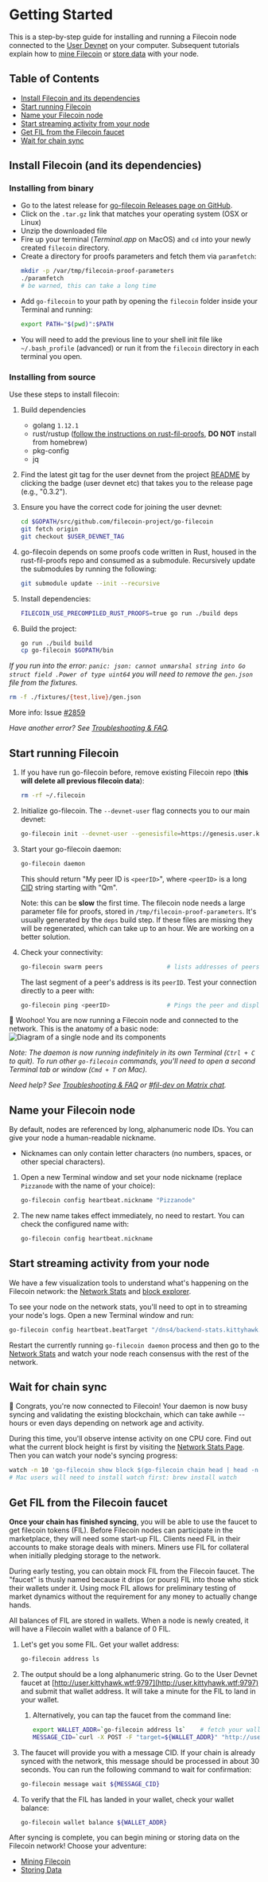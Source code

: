 # Getting Started

This is a step-by-step guide for installing and running a Filecoin node connected to the [User&nbsp;Devnet](Devnets#user) on your computer. Subsequent tutorials explain how to [mine Filecoin](Mining-Filecoin) or [store data](Storing-on-Filecoin) with your node.

## Table of Contents

* [Install Filecoin and its dependencies](#install-filecoin-and-its-dependencies)
* [Start running Filecoin](#start-running-filecoin)
* [Name your Filecoin node](#name-your-filecoin-node)
* [Start streaming activity from your node](#start-streaming-activity-from-your-node)
* [Get FIL from the Filecoin faucet](#get-fil-from-the-filecoin-faucet)
* [Wait for chain sync](#wait-for-chain-sync)

## Install Filecoin (and its dependencies)

<!--
We have two installation methods available:
* install from binary (recommended for most)
* install from source (requires golang installation, rust and other tools)

### Installing from binary
Coming soon.
-->
### Installing from binary
  - Go to the latest release for [go-filecoin Releases page on GitHub](https://github.com/filecoin-project/go-filecoin/releases/latest). 
  - Click on the `.tar.gz` link that matches your operating system (OSX or Linux) 
  - Unzip the downloaded file
  - Fire up your terminal (_Terminal.app_ on MacOS) and `cd` into your newly created `filecoin` directory.
  - Create a directory for proofs parameters and fetch them via `paramfetch`:
    ```sh
    mkdir -p /var/tmp/filecoin-proof-parameters
    ./paramfetch
    # be warned, this can take a long time
    ```
  - Add `go-filecoin` to your path by opening the `filecoin` folder inside your Terminal and running:
    ```sh
    export PATH="$(pwd)":$PATH
    ```
  - You will need to add the previous line to your shell init file like `~/.bash_profile` (advanced) or run it from the `filecoin` directory in each terminal you open.

### Installing from source

Use these steps to install filecoin:

1. Build dependencies
   - golang `1.12.1`
   - rust/rustup ([follow the instructions on rust-fil-proofs](https://github.com/filecoin-project/rust-fil-proofs#install-and-configure-rust), **DO NOT** install from homebrew)
   - pkg-config
   - jq

1. Find the latest git tag for the user devnet from the project [README](https://github.com/filecoin-project/go-filecoin#filecoin-go-filecoin) by clicking the badge (user devnet etc) that takes you to the release page (e.g., "0.3.2").

1. Ensure you have the correct code for joining the user devnet:
    ```sh
    cd $GOPATH/src/github.com/filecoin-project/go-filecoin
    git fetch origin
    git checkout $USER_DEVNET_TAG
    ```

1. go-filecoin depends on some proofs code written in Rust, housed in the rust-fil-proofs repo and consumed as a submodule. Recursively update the submodules by running the following: 
    ```sh
    git submodule update --init --recursive
    ```

1. Install dependencies:
    ```sh
    FILECOIN_USE_PRECOMPILED_RUST_PROOFS=true go run ./build deps
    ```

1. Build the project:
    ```sh
    go run ./build build
    cp go-filecoin $GOPATH/bin
    ```

_If you run into the error: `panic: json: cannot unmarshal string into Go struct field .Power of type uint64` you will need to remove the `gen.json` file from the fixtures._

```sh
rm -f ./fixtures/{test,live}/gen.json
```

More info: Issue [#2859](https://github.com/filecoin-project/go-filecoin/issues/2859#issuecomment-497402147)

_Have another error? See [Troubleshooting & FAQ](Troubleshooting-&-FAQ)._

## Start running Filecoin

1. If you have run go-filecoin before, remove existing Filecoin repo (**this will delete all previous filecoin data**):
    ```sh
    rm -rf ~/.filecoin
    ```

1. Initialize go-filecoin. The `--devnet-user` flag connects you to our main devnet:
    ```sh
    go-filecoin init --devnet-user --genesisfile=https://genesis.user.kittyhawk.wtf/genesis.car
    ```

1. Start your go-filecoin daemon:
    ```sh
    go-filecoin daemon
    ```
    This should return "My peer ID is `<peerID>`", where `<peerID>` is a long [CID](https://github.com/filecoin-project/specs/blob/master/definitions.md#cid) string starting with "Qm".

    Note: this can be **slow** the first time. The filecoin node needs a large parameter file for proofs, stored in `/tmp/filecoin-proof-parameters`. It's usually generated by the `deps` build step. If these files are missing they will be regenerated, which can take up to an hour. We are working on a better solution.

1. Check your connectivity:
    ```sh
    go-filecoin swarm peers                  # lists addresses of peers to which you're connected
    ```
    The last segment of a peer's address is its `peerID`. Test your connection directly to a peer with:
    ```sh
    go-filecoin ping <peerID>                # Pings the peer and displays round-trip latency.
    ```

🎉 Woohoo! You are now running a Filecoin node and connected to the network. This is the anatomy of a basic node:
![Diagram of a single node and its components](./images/getting-started-node-diagram.png)

_Note: The daemon is now running indefinitely in its own Terminal (`Ctrl + C` to quit). To run other `go-filecoin` commands, you'll need to open a second Terminal tab or window (`Cmd + T` on Mac)._

_Need help? See [Troubleshooting & FAQ](Troubleshooting-&-FAQ) or [#fil-dev on Matrix chat](https://riot.im/app/#/room/#fil-dev:matrix.org)._

## Name your Filecoin node

By default, nodes are referenced by long, alphanumeric node IDs. You can give your node a human-readable nickname.
* Nicknames can only contain letter characters (no numbers, spaces, or other special characters).

1. Open a new Terminal window and set your node nickname (replace `Pizzanode` with the name of your choice): 
    ```sh
    go-filecoin config heartbeat.nickname "Pizzanode"
    ````
1. The new name takes effect immediately, no need to restart. You can check the configured name with:
    ```sh
    go-filecoin config heartbeat.nickname
    ````

## Start streaming activity from your node

We have a few visualization tools to understand what's happening on the Filecoin network: the [Network Stats](https://stats.kittyhawk.wtf/) and [block explorer](Block-Explorer). 

To see your node on the network stats, you'll need to opt in to streaming your node's logs. Open a new Terminal window and run:
```sh
go-filecoin config heartbeat.beatTarget "/dns4/backend-stats.kittyhawk.wtf/tcp/8080/ipfs/QmUWmZnpZb6xFryNDeNU7KcJ1Af5oHy7fB9npU67sseEjR"
```
Restart the currently running `go-filecoin daemon` process and then go to the [Network Stats](https://stats.kittyhawk.wtf/) and watch your node reach consensus with the rest of the network.

## Wait for chain sync
🎉 Congrats, you're now connected to Filecoin! Your daemon is now busy syncing and validating the existing blockchain, which can take awhile -- hours or even days depending on network age and activity.

During this time, you'll observe intense activity on one CPU core. Find out what the current block height is first by visiting the [Network Stats Page](https://stats.kittyhawk.wtf/). Then you can watch your node's syncing progress:
````sh
watch -n 10 'go-filecoin show block $(go-filecoin chain head | head -n 1)'
# Mac users will need to install watch first: brew install watch
````

## Get FIL from the Filecoin faucet

**Once your chain has finished syncing**, you will be able to use the faucet to get filecoin tokens (FIL). Before Filecoin nodes can participate in the marketplace, they will need some start-up FIL. Clients need FIL in their accounts to make storage deals with miners. Miners use FIL for collateral when initially pledging storage to the network.

During early testing, you can obtain mock FIL from the Filecoin faucet. The "faucet" is thusly named because it drips (or pours) FIL into those who stick their wallets under it. Using mock FIL allows for preliminary testing of market dynamics without the requirement for any money to actually change hands.

All balances of FIL are stored in wallets. When a node is newly created, it will have a Filecoin wallet with a balance of 0 FIL.
1. Let's get you some FIL. Get your wallet address:
    ```sh
    go-filecoin address ls
    ```
1. The output should be a long alphanumeric string. Go to the User Devnet faucet at [http://user.kittyhawk.wtf:9797](http://user.kittyhawk.wtf:9797) and submit that wallet address. It will take a minute for the FIL to land in your wallet.

    1. Alternatively, you can tap the faucet from the command line:
        ```sh
        export WALLET_ADDR=`go-filecoin address ls`    # fetch your wallet address into a handy variable
        MESSAGE_CID=`curl -X POST -F "target=${WALLET_ADDR}" "http://user.kittyhawk.wtf:9797/tap" | cut -d" " -f4`
        ```
1. The faucet will provide you with a message CID. If your chain is already synced with the network, this message should be processed in about 30 seconds. You can run the following command to wait for confirmation:

    ```sh
    go-filecoin message wait ${MESSAGE_CID}
    ```

1. To verify that the FIL has landed in your wallet, check your wallet balance:
    ```sh
    go-filecoin wallet balance ${WALLET_ADDR}
    ```

After syncing is complete, you can begin mining or storing data on the Filecoin network! Choose your adventure: 
- [Mining Filecoin](Mining-Filecoin)
- [Storing Data](Storing-on-Filecoin)
